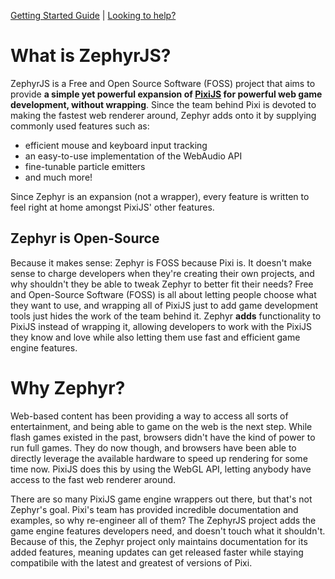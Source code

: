 <div class="github">
<p><a href="https://github.com/ZephyrJS-Project/ZephyrJS/blob/main/docs/STARTGUIDE.md">Getting Started Guide</a> | <a href="https://github.com/ZephyrJS-Project/ZephyrJS/blob/main/docs/CONTRIBUTE.md">Looking to help?</a></p>
</div>

<h1>What is ZephyrJS?</h1>

<p>ZephyrJS is a Free and Open Source Software (FOSS) project that aims to provide <strong>a simple yet powerful expansion of <a href="https://github.com/pixijs/pixijs">PixiJS</a> for powerful web game development, without wrapping</strong>. Since the team behind Pixi is devoted to making the fastest web renderer around, Zephyr adds onto it by supplying commonly used features such as:</p>
<ul>
<li>efficient mouse and keyboard input tracking</li>
<li>an easy-to-use implementation of the WebAudio API</li>
<li>fine-tunable particle emitters</li>
<li>and much more!</li>
</ul>

<p>Since Zephyr is an expansion (not a wrapper), every feature is written to feel right at home amongst PixiJS' other features.

<h2>Zephyr is Open-Source</h2>

<p>Because it makes sense: Zephyr is FOSS because Pixi is. It doesn't make sense to charge developers when they're creating their own projects, and why shouldn't they be able to tweak Zephyr to better fit their needs? Free and Open-Source Software (FOSS) is all about letting people choose what they want to use, and wrapping all of PixiJS just to add game development tools just hides the work of the team behind it. Zephyr <strong>adds</strong> functionality to PixiJS instead of wrapping it, allowing developers to work with the PixiJS they know and love while also letting them use fast and efficient game engine features.</p>

<h1>Why Zephyr?</h1>

<p>Web-based content has been providing a way to access all sorts of entertainment, and being able to game on the web is the next step. While flash games existed in the past, browsers didn't have the kind of power to run full games. They do now though, and browsers have been able to directly leverage the available hardware to speed up rendering for some time now. PixiJS does this by using the WebGL API, letting anybody have access to the fast web renderer around.</p>

<p>There are so many PixiJS game engine wrappers out there, but that's not Zephyr's goal. Pixi's team has provided incredible documentation and examples, so why re-engineer all of them? The ZephyrJS project adds the game engine features developers need, and doesn't touch what it shouldn't. Because of this, the Zephyr project only maintains documentation for its added features, meaning updates can get released faster while staying compatibile with the latest and greatest of versions of Pixi.</p>
